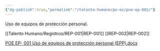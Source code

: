 ```yaml
---
{"dg-publish":true,"permalink":"/talento-humano/po-es/poe-ep-001/"}
---
```



Uso de equipos de protección personal.

[[Talento Humano/Registros/REP-001\|REP-001]]
[[REP-002\|REP-002]]

[POE EP- 001 Uso de equipos de protección personal (EPP).docx](https://drive.google.com/open?id=1or8WXHINvTk4I4CViFQ_IYJnym8PfVyb&usp=drive_copy)